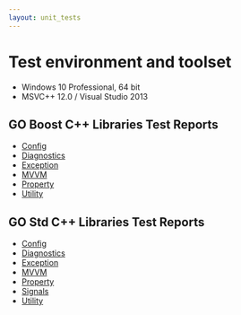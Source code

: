 ```yaml
---
layout: unit_tests
---
```


# Test environment and toolset

* Windows 10 Professional, 64 bit
* MSVC++ 12.0 / Visual Studio 2013

## GO Boost C++ Libraries Test Reports

* [Config](./GO_boost_libraries_config_tests_report.html)
* [Diagnostics](./GO_boost_libraries_diagnostics_tests_report.html)
* [Exception](./GO_boost_libraries_exception_tests_report.html)
* [MVVM](./GO_boost_libraries_mvvm_tests_report.html)
* [Property](./GO_boost_libraries_property_tests_report.html)
* [Utility](./GO_boost_libraries_utility_tests_report.html)

## GO Std C++ Libraries Test Reports

* [Config](./GO_std_libraries_config_tests_report.html)
* [Diagnostics](./GO_std_libraries_diagnostics_tests_report.html)
* [Exception](./GO_std_libraries_exception_tests_report.html)
* [MVVM](./GO_std_libraries_mvvm_tests_report.html)
* [Property](./GO_std_libraries_property_tests_report.html)
* [Signals](./GO_std_libraries_signals_tests_report.html)
* [Utility](./GO_std_libraries_utility_tests_report.html)
